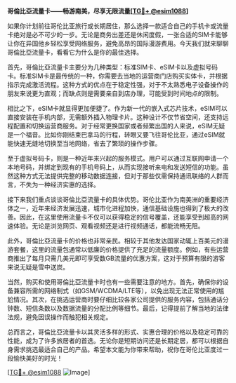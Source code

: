 **哥倫比亞流量卡——畅游南美，尽享无限流量[[TG💪+ @esim1088](https://t.me/s/esim1088)]**

如果你计划前往哥伦比亚旅行或长期居住，那么选择一款适合自己的手机卡或流量卡绝对是必不可少的一步。无论是商务出差还是休闲度假，一张合适的SIM卡能够让你在异国他乡轻松享受网络服务，避免高昂的国际漫游费用。今天我们就来聊聊哥倫比亞流量卡，看看它为什么是你的最佳选择。

首先，哥倫比亞流量卡主要分为几种类型：标准SIM卡、eSIM卡以及虚拟号码卡。标准SIM卡是最传统的一种，你需要去当地的运营商门店购买实体卡，并根据指示完成激活流程。这种方式的优点在于稳定性强，对于不太熟悉电子设备操作的朋友来说更为直观；而缺点则是需要亲自到店办理，可能受到时间地点的限制。

相比之下，eSIM卡就显得更加便捷了。作为新一代的嵌入式芯片技术，eSIM可以直接安装在手机内部，无需额外插入物理卡片。这种设计不仅节省空间，还支持远程配置和切换运营商服务。对于经常更换国家或者频繁出国的人来说，eSIM无疑是一个福音。比如你刚结束巴拿马的行程，转眼又要飞往哥伦比亚，通过eSIM就能快速无缝地切换至当地网络，省去了繁琐的操作步骤。

至于虚拟号码卡，则是一种近年来兴起的服务模式。用户可以通过互联网申请一个本地号码，并绑定到现有的手机号码上，从而实现接听来电和发送短信的功能。虽然这种方式无法提供完整的移动数据连接，但对于那些仅需保持通讯联络的人群而言，不失为一种经济实惠的选择。

接下来我们重点谈谈哥倫比亞流量卡的具体优势。哥伦比亚作为南美洲的重要经济体之一，近年来经济发展迅速，城市化进程加快，通信基础设施也得到了极大的改善。因此，在这里使用流量卡不仅可以获得稳定的信号覆盖，还能享受到超高的网速体验。无论是浏览网页、观看视频还是进行视频通话，都能流畅无阻。

此外，哥倫比亞流量卡的价格也非常亲民。相较于其他发达国家动辄上百美元的漫游套餐，这里的流量包通常以低廉的价格提供了充足的流量额度。例如，有些运营商推出了每月只需几美元即可享受数GB流量的优惠方案，这对于预算有限的游客来说无疑是雪中送炭。

当然，购买和使用哥倫比亞流量卡时也有一些需要注意的地方。首先，确保你的设备兼容所需的网络制式（如GSM/WCDMA/LTE等），以免出现无法正常使用的尴尬情况。其次，在挑选运营商时要仔细比较各家公司提供的服务内容，包括通话分钟数、短信条数以及数据流量的分配比例等细节。最后，记得提前了解当地的法律法规，避免因误操作而触犯相关规定。

总而言之，哥倫比亞流量卡以其灵活多样的形式、实惠合理的价格以及稳定可靠的性能，成为了许多旅居者的首选。无论你是短期访问还是长期定居，都可以根据自身需求挑选最适合自己的产品。希望本文能为你带来帮助，祝你在哥伦比亚度过一段愉快美好的时光！

[[TG💪+ @esim1088](https://t.me/s/esim1088) ![Image](https://i.postimg.cc/4NQfJmqS/Snipaste-2025-05-13-00-14-12.png)]